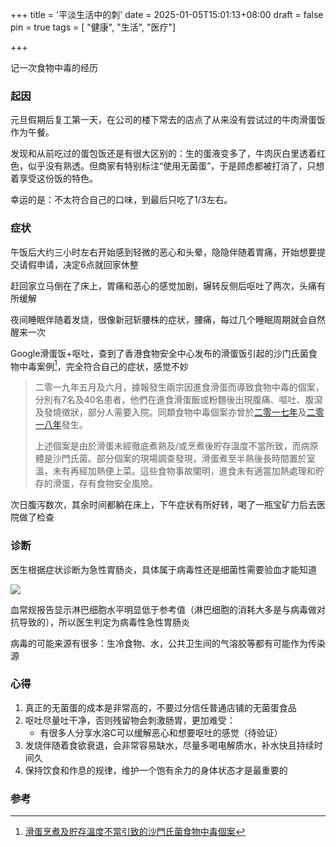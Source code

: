 +++
title = '平淡生活中的刺'
date = 2025-01-05T15:01:13+08:00
draft = false
pin = true
tags = [ "健康", "生活", "医疗"]

+++

记一次食物中毒的经历

### 起因

元旦假期后复工第一天，在公司的楼下常去的店点了从来没有尝试过的牛肉滑蛋饭作为午餐。

发现和从前吃过的蛋包饭还是有很大区别的：生的蛋液变多了，牛肉灰白里透着红色，似乎没有熟透。但商家有特别标注“使用无菌蛋”，于是顾虑都被打消了，只想着享受这份饭的特色。

幸运的是：不太符合自己的口味，到最后只吃了1/3左右。

### 症状

午饭后大约三小时左右开始感到轻微的恶心和头晕，隐隐伴随着胃痛，开始想要提交请假申请，决定6点就回家休整

赶回家立马倒在了床上，胃痛和恶心的感觉加剧，辗转反侧后呕吐了两次，头痛有所缓解

夜间睡眠伴随着发烧，很像新冠斩腰株的症状，腰痛，每过几个睡眠周期就会自然醒来一次

Google滑蛋饭+呕吐，查到了香港食物安全中心发布的滑蛋饭引起的沙门氏菌食物中毒案例[^1]，完全符合自己的症状，感觉不妙

> 二零一九年五月及六月，據報發生兩宗因進食滑蛋而導致食物中毒的個案，分別有7名及40名患者，他們在進食滑蛋飯或粉麵後出現腹痛、嘔吐、腹瀉及發燒徵狀，部分人需要入院。同類食物中毒個案亦曾於[二零一七年](https://www.cfs.gov.hk/tc_chi/multimedia/multimedia_pub/multimedia_pub_fsf_141_01.html)及[二零一八年](https://www.cfs.gov.hk/tc_chi/multimedia/multimedia_pub/multimedia_pub_fsf_152_01.html)發生。
>
> 上述個案是由於滑蛋未經徹底煮熟及/或烹煮後貯存溫度不當所致，而病原體是沙門氏菌。部分個案的現場調查發現，滑蛋煮至半熟後長時間置於室溫，未有再經加熱便上菜。這些食物事故闡明，進食未有適當加熱處理和貯存的滑蛋，存有食物安全風險。

次日腹泻数次，其余时间都躺在床上，下午症状有所好转，喝了一瓶宝矿力后去医院做了检查

### 诊断

医生根据症状诊断为急性胃肠炎，具体属于病毒性还是细菌性需要验血才能知道

![](https://static.looechao.com/2025/gastroenteritis.jpg)

血常规报告显示淋巴细胞水平明显低于参考值（淋巴细胞的消耗大多是与病毒做对抗导致的），所以医生判定为病毒性急性胃肠炎

病毒的可能来源有很多：生冷食物、水，公共卫生间的气溶胶等都有可能作为传染源

### 心得

1. 真正的无菌蛋的成本是非常高的，不要过分信任普通店铺的无菌蛋食品
2. 呕吐尽量吐干净，否则残留物会刺激肠胃，更加难受：
   - 有很多人分享水溶C可以缓解恶心和想要呕吐的感觉（待验证）
3. 发烧伴随着食欲衰退，会非常容易缺水，尽量多喝电解质水，补水快且持续时间久
4. 保持饮食和作息的规律，维护一个饱有余力的身体状态才是最重要的

### 参考

[^1]:[滑蛋烹煮及貯存溫度不當引致的沙門氏菌食物中毒個案](https://www.cfs.gov.hk/tc_chi/multimedia/multimedia_pub/multimedia_pub_fsf_156_01.html)

